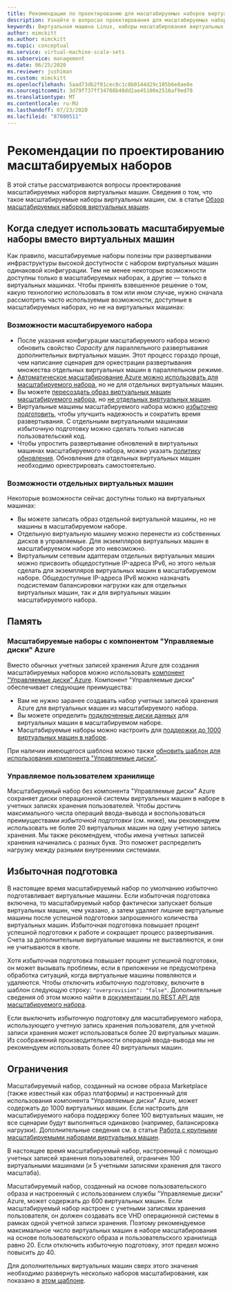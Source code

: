 ```yaml
---
title: Рекомендации по проектированию для масштабируемых наборов виртуальных машин Azure
description: Узнайте о вопросах проектирования для масштабируемых наборов виртуальных машин Azure. Сравните функции масштабируемых наборов с функциями виртуальных машин.
keywords: Виртуальная машина Linux, наборы масштабирования виртуальных машин
author: mimckitt
ms.author: mimckitt
ms.topic: conceptual
ms.service: virtual-machine-scale-sets
ms.subservice: management
ms.date: 06/25/2020
ms.reviewer: jushiman
ms.custom: mimckitt
ms.openlocfilehash: 5aad73db2f01cec8c1c8b0144d29c105b6e8ae0e
ms.sourcegitcommit: 3d79f737ff34708b48dd2ae45100e2516af9ed78
ms.translationtype: MT
ms.contentlocale: ru-RU
ms.lasthandoff: 07/23/2020
ms.locfileid: "87080511"
---
```

# <a name="design-considerations-for-scale-sets"></a>Рекомендации по проектированию масштабируемых наборов
В этой статье рассматриваются вопросы проектирования масштабируемых наборов виртуальных машин. Сведения о том, что такое масштабируемые наборы виртуальных машин, см. в статье [Обзор масштабируемых наборов виртуальных машин](./overview.md).

## <a name="when-to-use-scale-sets-instead-of-virtual-machines"></a>Когда следует использовать масштабируемые наборы вместо виртуальных машин
Как правило, масштабируемые наборы полезны при развертывании инфраструктуры высокой доступности с набором виртуальных машин одинаковой конфигурации. Тем не менее некоторые возможности доступны только в масштабируемых наборах, а другие — только в виртуальных машинах. Чтобы принять взвешенное решение о том, какую технологию использовать в том или ином случае, нужно сначала рассмотреть часто используемые возможности, доступные в масштабируемых наборах, но не на виртуальных машинах:

### <a name="scale-set-specific-features"></a>Возможности масштабируемого набора

- После указания конфигурации масштабируемого набора можно обновить свойство *Capacity* для параллельного развертывания дополнительных виртуальных машин. Этот процесс гораздо проще, чем написание сценария для оркестрации развертывания множества отдельных виртуальных машин в параллельном режиме.
- [Автоматическое масштабирование Azure можно использовать для масштабируемого набора](./virtual-machine-scale-sets-autoscale-overview.md), но не для отдельных виртуальных машин.
- Вы можете [пересоздать образ виртуальных машин масштабируемого набора](/rest/api/compute/virtualmachinescalesets/reimage), но [не отдельных виртуальных машин](/rest/api/compute/virtualmachines).
- Виртуальные машины масштабируемого набора можно [избыточно подготовить](#overprovisioning), чтобы улучшить надежность и сократить время развертывания. С отдельными виртуальными машинами избыточную подготовку можно сделать только написав пользовательский код.
- Чтобы упростить развертывание обновлений в виртуальных машинах масштабируемого набора, можно указать [политику обновления](./virtual-machine-scale-sets-upgrade-scale-set.md). Обновления для отдельных виртуальных машин необходимо оркестрировать самостоятельно.

### <a name="vm-specific-features"></a>Возможности отдельных виртуальных машин

Некоторые возможности сейчас доступны только на виртуальных машинах:

- Вы можете записать образ отдельной виртуальной машины, но не машины в масштабируемом наборе.
- Отдельную виртуальную машину можно перенести из собственных дисков в управляемые. Для экземпляров виртуальных машин в масштабируемом наборе это невозможно.
- Виртуальным сетевым адаптерам отдельных виртуальных машин можно присвоить общедоступные IP-адреса IPv6, но этого нельзя сделать для экземпляров виртуальных машин в масштабируемом наборе. Общедоступные IP-адреса IPv6 можно назначать подсистемам балансировки нагрузки как для отдельных виртуальных машин, так и для виртуальных машин масштабируемого набора.

## <a name="storage"></a>Память

### <a name="scale-sets-with-azure-managed-disks"></a>Масштабируемые наборы с компонентом "Управляемые диски" Azure
Вместо обычных учетных записей хранения Azure для создания масштабируемых наборов можно использовать [компонент "Управляемые диски" Azure](../virtual-machines/windows/managed-disks-overview.md). Компонент "Управляемые диски" обеспечивает следующие преимущества:
- Вам не нужно заранее создавать набор учетных записей хранения Azure для виртуальных машин из масштабируемого набора.
- Вы можете определить [подключенные диски данных](virtual-machine-scale-sets-attached-disks.md) для виртуальных машин в масштабируемом наборе.
- Масштабируемые наборы можно настроить для [поддержки до 1000 виртуальных машин в наборе](virtual-machine-scale-sets-placement-groups.md). 

При наличии имеющегося шаблона можно также [обновить шаблон для использования компонента "Управляемые диски"](virtual-machine-scale-sets-convert-template-to-md.md).

### <a name="user-managed-storage"></a>Управляемое пользователем хранилище
Масштабируемый набор без компонента "Управляемые диски" Azure сохраняет диски операционной системы виртуальных машин в наборе в учетных записях хранения пользователей. Чтобы достичь максимального числа операций ввода-вывода и воспользоваться преимуществами _избыточной подготовки_ (см. ниже), мы рекомендуем использовать не более 20 виртуальных машин на одну учетную запись хранения. Мы также рекомендуем, чтобы имена учетных записей хранения начинались с разных букв. Это поможет распределить нагрузку между разными внутренними системами. 


## <a name="overprovisioning"></a>Избыточная подготовка
В настоящее время масштабируемый набор по умолчанию избыточно подготавливает виртуальные машины. Если избыточная подготовка включена, то масштабируемый набор фактически запускает больше виртуальных машин, чем указано, а затем удаляет лишние виртуальные машины после успешной подготовки запрошенного количества виртуальных машин. Избыточная подготовка повышает процент успешной подготовки к работе и сокращает процесс развертывания. Счета за дополнительные виртуальные машины не выставляются, и они не учитываются в квоте.

Хотя избыточная подготовка повышает процент успешной подготовки, он может вызывать проблемы, если в приложении не предусмотрена обработка ситуаций, когда виртуальные машины появляются и удаляются. Чтобы отключить избыточную подготовку, включите в шаблон следующую строку: `"overprovision": "false"`. Дополнительные сведения об этом можно найти в [документации по REST API для масштабируемого набора](/rest/api/virtualmachinescalesets/create-or-update-a-set).

Если выключить избыточную подготовку для масштабируемого набора, использующего учетную запись хранения пользователя, для учетной записи хранения может использоваться более 20 виртуальных машин. Из соображений производительности операций ввода-вывода мы не рекомендуем использовать более 40 виртуальных машин. 

## <a name="limits"></a>Ограничения
Масштабируемый набор, созданный на основе образа Marketplace (также известный как образ платформы) и настроенный для использования компонента "Управляемые диски" Azure, может содержать до 1000 виртуальных машин. Если настроить для масштабируемого набора поддержку более 100 виртуальных машин, не все сценарии будут выполняться одинаково (например, балансировка нагрузки). Дополнительные сведения см. в статье [Работа с крупными масштабируемыми наборами виртуальных машин](virtual-machine-scale-sets-placement-groups.md). 

В настоящее время масштабируемый набор, настроенный с помощью учетных записей хранения пользователей, ограничен 100 виртуальными машинами (и 5 учетными записями хранения для такого масштаба).

Масштабируемый набор, созданный на основе пользовательского образа и настроенный с использованием службы "Управляемые диски" Azure, может содержать до 600 виртуальных машин. Если масштабируемый набор настроен с учетными записями хранения пользователя, он должен создавать все VHD операционной системы в рамках одной учетной записи хранения. Поэтому рекомендуемое максимальное число виртуальных машин в наборе масштабирования на основе пользовательского образа и пользовательского хранилища равно 20. Если отключить избыточную подготовку, этот предел можно повысить до 40.

Для дополнительных виртуальных машин сверх этого значения необходимо развернуть несколько наборов масштабирования, как показано в [этом шаблоне](https://github.com/Azure/azure-quickstart-templates/tree/master/301-custom-images-at-scale).
